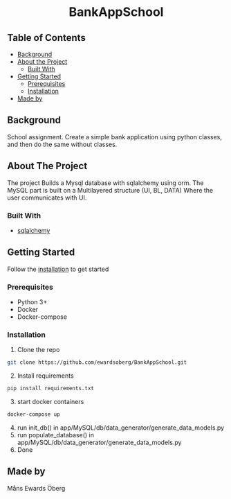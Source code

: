 <center><h1>BankAppSchool</h1></center>
<!-- TABLE OF CONTENTS -->

<!--ts-->
## Table of Contents ##
* [Background](#background)
* [About the Project](#about-the-project)
  * [Built With](#built-with)
* [Getting Started](#getting-started)
  * [Prerequisites](#prerequisites)
  * [Installation](#installation)
* [Made by](#made-by)
<!--te-->

## Background ##
School assignment. Create a simple bank application using python classes, and then do the same without classes.

<!-- ABOUT THE PROJECT -->
## About The Project
The project Builds a Mysql database with sqlalchemy using orm. The MySQL part is built on a Multilayered structure (UI, BL, DATA) Where the user communicates with UI.

### Built With
* [sqlalchemy](https://www.sqlalchemy.org/)

<!-- GETTING STARTED -->
## Getting Started

Follow the [installation](#installation) to get started

### Prerequisites

* Python 3+
* Docker
* Docker-compose

### Installation

1. Clone the repo
```sh
git clone https://github.com/ewardsoberg/BankAppSchool.git
```
2. Install requirements
```sh
pip install requirements.txt 
```
3. start docker containers
```sh
docker-compose up
```
4. run init_db() in app/MySQL/db/data_generator/generate_data_models.py
5. run populate_database() in app/MySQL/db/data_generator/generate_data_models.py
6. Done


<!-- USAGE EXAMPLES -->
## Made by
Måns Ewards Öberg
